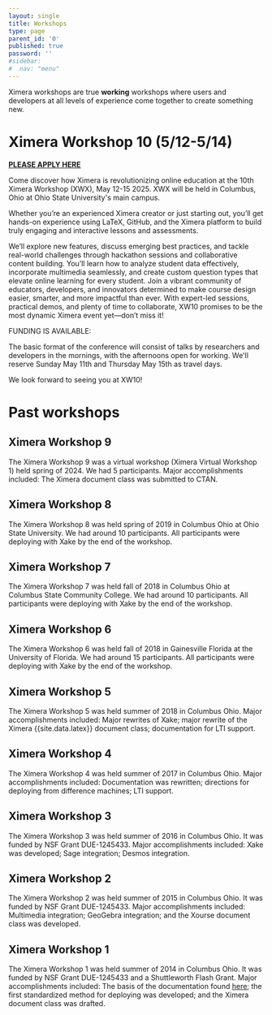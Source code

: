 ```yaml
---
layout: single
title: Workshops
type: page
parent_id: '0'
published: true
password: ''
#sidebar:
#  nav: "menu"
---
```


Ximera workshops are true **working** workshops where users and
developers at all levels of experience come together to create
something new.


# Ximera Workshop 10 (5/12-5/14)

**[PLEASE APPLY HERE](https://go.osu.edu/xwx)**

Come discover how Ximera is revolutionizing online education at the 10th Ximera Workshop (XWX), May 12-15 2025. XWX will be held in Columbus, Ohio at Ohio State University's main campus. 


Whether you’re an experienced Ximera creator or just starting out, you’ll get hands-on experience using LaTeX, GitHub, and the Ximera platform to build truly engaging and interactive lessons and assessments.
 
 
We’ll explore new features, discuss emerging best practices, and tackle real-world challenges through hackathon sessions and collaborative content building. You’ll learn how to analyze student data effectively, incorporate multimedia seamlessly, and create custom question types that elevate online learning for every student. Join a vibrant community of educators, developers, and innovators determined to make course design easier, smarter, and more impactful than ever. With expert-led sessions, practical demos, and plenty of time to collaborate, XW10 promises to be the most dynamic Ximera event yet—don’t miss it!

FUNDING IS AVAILABLE: 

The basic format of the conference will consist of talks by researchers and developers in the mornings, with the afternoons open for working. We'll reserve Sunday May 11th and Thursday May 15th as travel days. 


 We look forward to seeing you at XW10!

# Past workshops


## Ximera Workshop 9



The Ximera Workshop 9 was a virtual workshop (Ximera Virtual Workshop 1) held spring of 2024. We had 5 participants.  Major
accomplishments included: The Ximera document class was submitted to CTAN.








## Ximera Workshop 8



The Ximera Workshop 8 was held spring of 2019 in Columbus Ohio at Ohio State University. We had around 10 participants. All participants were deploying with Xake
by the end of the workshop.



## Ximera Workshop 7



The Ximera Workshop 7 was held fall of 2018 in Columbus Ohio at Columbus State Community College. We had around 10 participants. All participants were deploying with Xake
by the end of the workshop.


## Ximera Workshop 6


The Ximera Workshop 6 was held fall of 2018 in Gainesville Florida at the University of Florida. We had around 15 participants. All participants were deploying with Xake
by the end of the workshop.


## Ximera Workshop 5

The Ximera Workshop 5 was held summer of 2018 in Columbus Ohio.  Major
accomplishments included: Major rewrites of Xake; major rewrite of the Ximera {{site.data.latex}} document class; documentation for LTI support.





## Ximera Workshop 4


The Ximera Workshop 4 was held summer of 2017 in Columbus Ohio.  Major
accomplishments included: Documentation was rewritten; directions for
deploying from difference machines; LTI support. 




## Ximera Workshop 3

The Ximera Workshop 3 was held summer of 2016 in Columbus Ohio.  It
was funded by NSF Grant DUE-1245433. Major accomplishments included:
Xake was developed; Sage integration; Desmos integration.

## Ximera Workshop 2

The Ximera Workshop 2 was held summer of 2015 in Columbus Ohio.  It
was funded by NSF Grant DUE-1245433. Major accomplishments included:
Multimedia integration; GeoGebra integration; and the Xourse document
class was developed.

## Ximera Workshop 1

The Ximera Workshop 1 was held summer of 2014 in Columbus Ohio.  It
was funded by NSF Grant DUE-1245433 and a Shuttleworth Flash Grant.
Major accomplishments included: The basis of the documentation found
[here](https://ximera.osu.edu/introduction/gettingStarted); the first
standardized method for deploying was developed; and the Ximera
document class was drafted.
